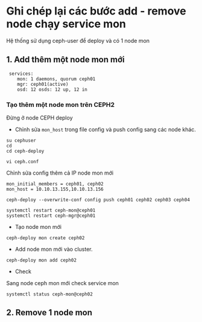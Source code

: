 # Ghi chép lại các bước add - remove node chạy service mon 

Hệ thống sử dụng ceph-user để deploy và có 1 node mon

## 1. Add thêm một node mon mới

[](../images/add-node-mon/Screenshot_6.png)

```
 services:
    mon: 1 daemons, quorum ceph01
    mgr: ceph01(active)
    osd: 12 osds: 12 up, 12 in
```

### Tạo thêm một node mon trên CEPH2

Đừng ở node CEPH deploy

- Chỉnh sửa `mon_host` trong file config và push config sang các node khác.

```
su cephuser
cd
cd ceph-deploy
```

```
vi ceph.conf
```

Chỉnh sửa config thêm cả IP node mon mới

```
mon_initial_members = ceph01, ceph02
mon_host = 10.10.13.155,10.10.13.156

```

```
ceph-deploy --overwrite-conf config push ceph01 ceph02 ceph03 ceph04
```

[](../images/add-node-mon/Screenshot_7.png)


```
systemctl restart ceph-mon@ceph01
systemctl restart ceph-mgr@ceph01
```

- Tạo node mon mới

```
ceph-deploy mon create ceph02
```

[](../images/add-node-mon/Screenshot_8.png)

[](../images/add-node-mon/Screenshot_9.png)

- Add node mon mới vào cluster.

```
ceph-deploy mon add ceph02
```

[](../images/add-node-mon/Screenshot_10.png)

[](../images/add-node-mon/Screenshot_11.png)

- Check 

Sang node ceph mon mới check service mon

```
systemctl status ceph-mon@ceph02
```

[](../images/add-node-mon/Screenshot_12.png)


## 2. Remove 1 node mon


[](../images/add-node-mon/Screenshot_12.png)



